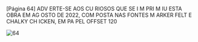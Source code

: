 [Página 64]
ADV ERTE-SE AOS CU RIOSOS QUE SE
I M PRI M IU ESTA OBRA EM AG OSTO DE 2022,
COM POSTA NAS FONTES M ARKER FELT E
CHALKY CH ICKEN, EM PA PEL OFFSET 120

![64](./img/page_64-01.jpg)
